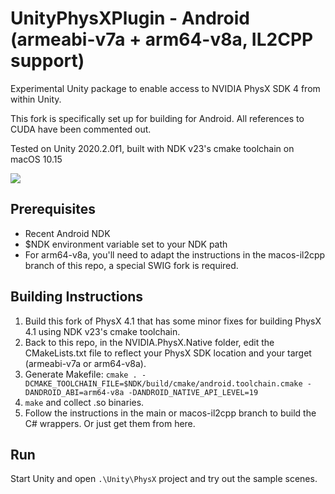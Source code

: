 # UnityPhysXPlugin - Android (armeabi-v7a + arm64-v8a, IL2CPP support)
Experimental Unity package to enable access to NVIDIA PhysX SDK 4 from within Unity.  

This fork is specifically set up for building for Android. All references to CUDA have been commented out.

Tested on Unity 2020.2.0f1, built with NDK v23's cmake toolchain on macOS 10.15

![](https://media2.giphy.com/media/ccjpXXMEhVpYaJsARV/giphy.gif?cid=790b7611be7f642ee71792bcd1e5a256991de528bc76d207&rid=giphy.gif&ct=g)

Prerequisites
---
- Recent Android NDK
- $NDK environment variable set to your NDK path
- For arm64-v8a, you'll need to adapt the instructions in the macos-il2cpp branch of this repo, a special SWIG fork is required.

Building Instructions
---
1. Build this fork of PhysX 4.1 that has some minor fixes for building PhysX 4.1 using NDK v23's cmake toolchain.
2. Back to this repo, in the NVIDIA.PhysX.Native folder, edit the CMakeLists.txt file to reflect your PhysX SDK location and your target (armeabi-v7a or arm64-v8a).
4. Generate Makefile: `cmake . -DCMAKE_TOOLCHAIN_FILE=$NDK/build/cmake/android.toolchain.cmake -DANDROID_ABI=arm64-v8a -DANDROID_NATIVE_API_LEVEL=19`
5. `make` and collect .so binaries.
6. Follow the instructions in the main or macos-il2cpp branch to build the C# wrappers. Or just get them from here.

Run
---

Start Unity and open `.\Unity\PhysX` project and try out the sample scenes.

